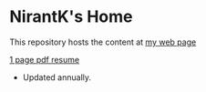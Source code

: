 NirantK's Home
=================

This repository hosts the content at [my web page](www.nirantk.in)

[1 page pdf resume](www.nirantk.in/resume/nirant-kasliwal-resume.pdf)
- Updated annually. 
